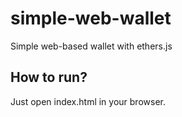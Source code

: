 # simple-web-wallet

Simple web-based wallet with ethers.js

## How to run?

Just open index.html in your browser.
